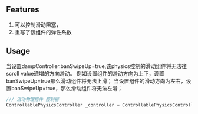 <!--
This README describes the package. If you publish this package to pub.dev,
this README's contents appear on the landing page for your package.

For information about how to write a good package README, see the guide for
[writing package pages](https://dart.dev/guides/libraries/writing-package-pages).

For general information about developing packages, see the Dart guide for
[creating packages](https://dart.dev/guides/libraries/create-library-packages)
and the Flutter guide for
[developing packages and plugins](https://flutter.dev/developing-packages).
-->


## Features

1. 可以控制滑动阻塞，
2. 重写了该组件的弹性系数

## Usage

当设置dampController.banSwipeUp=true,该physics控制的滑动组件将无法往scroll value递增的方向滑动。
例如设置组件的滑动方向为上下，设置banSwipeUp=true那么滑动组件将无法上滑；
当设置组件的滑动方向为左右，设置banSwipeUp=true，那么滑动组件将无法左滑；
```dart
/// 滑动物理控件 控制器
ControllablePhysicsController _controller = ControllablePhysicsController();
```
